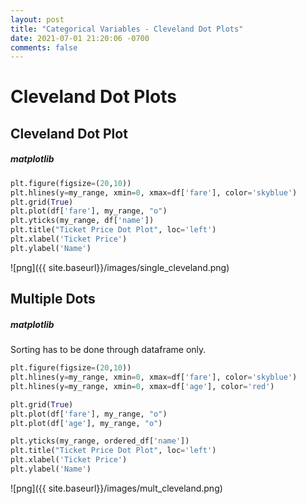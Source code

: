 ```yaml
---
layout: post
title: "Categorical Variables - Cleveland Dot Plots"
date: 2021-07-01 21:20:06 -0700
comments: false
---
```


# Cleveland Dot Plots

## Cleveland Dot Plot

##### matplotlib


```python
plt.figure(figsize=(20,10))
plt.hlines(y=my_range, xmin=0, xmax=df['fare'], color='skyblue')
plt.grid(True)
plt.plot(df['fare'], my_range, "o")
plt.yticks(my_range, df['name'])
plt.title("Ticket Price Dot Plot", loc='left')
plt.xlabel('Ticket Price')
plt.ylabel('Name')
```





![png]({{ site.baseurl}}/images/single_cleveland.png)


## Multiple Dots
##### matplotlib
Sorting has to be done through dataframe only.



```python
plt.figure(figsize=(20,10))
plt.hlines(y=my_range, xmin=0, xmax=df['fare'], color='skyblue')
plt.hlines(y=my_range, xmin=0, xmax=df['age'], color='red')

plt.grid(True)
plt.plot(df['fare'], my_range, "o")
plt.plot(df['age'], my_range, "o")

plt.yticks(my_range, ordered_df['name'])
plt.title("Ticket Price Dot Plot", loc='left')
plt.xlabel('Ticket Price')
plt.ylabel('Name')
```





![png]({{ site.baseurl}}/images/mult_cleveland.png)


